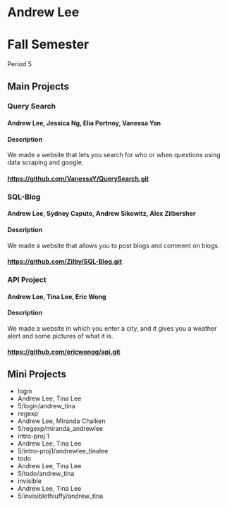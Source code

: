 Andrew Lee
==========

# Fall Semester
Period 5

## Main Projects

### Query Search 
#### Andrew Lee, Jessica Ng, Elia Portnoy, Vanessa Yan
#### Description
We made a website that lets you search for who or when questions using data scraping and google.
#### https://github.com/VanessaY/QuerySearch.git

### SQL-Blog
#### Andrew Lee, Sydney Caputo, Andrew Sikowitz, Alex Zilbersher
#### Description
We made a website that allows you to post blogs and comment on blogs.
#### https://github.com/Zilby/SQL-Blog.git

### API Project
#### Andrew Lee, Tina Lee, Eric Wong
#### Description
We made a website in which you enter a city, and it gives you a weather alert and some pictures of what it is.
#### https://github.com/ericwongg/api.git

## Mini Projects

 * login
  * Andrew Lee, Tina Lee
  * 5/login/andrew_tina
 * regexp
  * Andrew Lee, Miranda Chaiken 
  * 5/regexp/miranda_andrewlee
 * intro-proj 1
  * Andrew Lee, Tina Lee
  * 5/intro-proj1/andrewlee_tinalee
 * todo
  * Andrew Lee, Tina Lee
  * 5/todo/andrew_tina
 * invisible
  * Andrew Lee, Tina Lee
  * 5/invisiblethluffy/andrew_tina

